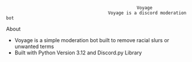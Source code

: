                                                       Voyage
                                           Voyage is a discord moderation bot
About 
  - Voyage is a simple moderation bot built to remove racial slurs or unwanted terms
  - Built with Python Version 3.12 and Discord.py Library 
    
                                                    

